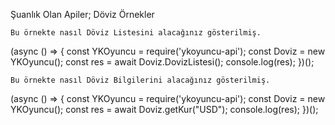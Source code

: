 Şuanlık Olan Apiler;
Döviz
Örnekler

    Bu örnekte nasıl Döviz Listesini alacağınız gösterilmiş.
    
(async () => {
	const YKOyuncu = require('ykoyuncu-api');
	const Doviz = new YKOyuncu();
	const res = await Doviz.DovizListesi();
	console.log(res);
})();

    Bu örnekte nasıl Döviz Bilgilerini alacağınız gösterilmiş.

(async () => {
const YKOyuncu = require('ykoyuncu-api');
	const Doviz = new YKOyuncu();
		const res = await Doviz.getKur("USD");
    console.log(res);
})();
